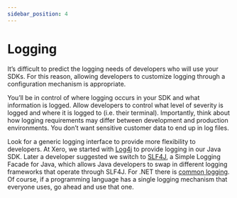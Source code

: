 ```yaml
---
sidebar_position: 4
---
```


# Logging
It’s difficult to predict the logging needs of developers who will use your SDKs. For this reason, allowing developers to customize logging through a configuration mechanism is appropriate. 

You’ll be in control of where logging occurs in your SDK and what information is logged. Allow developers to control what level of severity is logged and where it is logged to (i.e. their terminal). Importantly, think about how logging requirements may differ between development and production environments. You don’t want sensitive customer data to end up in log files.

Look for a generic logging interface to provide more flexibility to developers. At Xero, we started with [Log4j](https://logging.apache.org/log4j/2.x/) to provide logging in our Java SDK. Later a developer suggested we switch to [SLF4J](https://www.slf4j.org/), a Simple Logging Facade for Java, which allows Java developers to swap in different logging frameworks that operate through SLF4J. For .NET there is [common logging](http://net-commons.github.io/common-logging/). Of course, if a programming language has a single logging mechanism that everyone uses, go ahead and use that one.